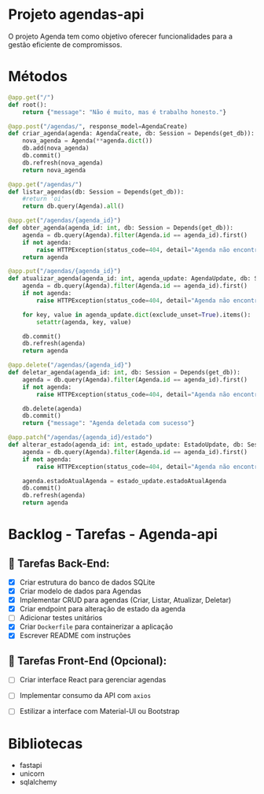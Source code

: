 # Projeto agendas-api


O projeto Agenda tem como objetivo oferecer funcionalidades para a gestão eficiente de compromissos.

# Métodos

```python
@app.get("/")
def root():
    return {"message": "Não é muito, mas é trabalho honesto."}
```

```python
@app.post("/agendas/", response_model=AgendaCreate)
def criar_agenda(agenda: AgendaCreate, db: Session = Depends(get_db)):
    nova_agenda = Agenda(**agenda.dict())
    db.add(nova_agenda)
    db.commit()
    db.refresh(nova_agenda)
    return nova_agenda
```

```python
@app.get("/agendas/")
def listar_agendas(db: Session = Depends(get_db)):
    #return 'oi'
    return db.query(Agenda).all()
```

```python
@app.get("/agendas/{agenda_id}")
def obter_agenda(agenda_id: int, db: Session = Depends(get_db)):
    agenda = db.query(Agenda).filter(Agenda.id == agenda_id).first()
    if not agenda:
        raise HTTPException(status_code=404, detail="Agenda não encontrada")
    return agenda
```

```python
@app.put("/agendas/{agenda_id}")
def atualizar_agenda(agenda_id: int, agenda_update: AgendaUpdate, db: Session = Depends(get_db)):
    agenda = db.query(Agenda).filter(Agenda.id == agenda_id).first()
    if not agenda:
        raise HTTPException(status_code=404, detail="Agenda não encontrada")

    for key, value in agenda_update.dict(exclude_unset=True).items():
        setattr(agenda, key, value)

    db.commit()
    db.refresh(agenda)
    return agenda
```

```python
@app.delete("/agendas/{agenda_id}")
def deletar_agenda(agenda_id: int, db: Session = Depends(get_db)):
    agenda = db.query(Agenda).filter(Agenda.id == agenda_id).first()
    if not agenda:
        raise HTTPException(status_code=404, detail="Agenda não encontrada")

    db.delete(agenda)
    db.commit()
    return {"message": "Agenda deletada com sucesso"}
```

```python
@app.patch("/agendas/{agenda_id}/estado")
def alterar_estado(agenda_id: int, estado_update: EstadoUpdate, db: Session = Depends(get_db)):
    agenda = db.query(Agenda).filter(Agenda.id == agenda_id).first()
    if not agenda:
        raise HTTPException(status_code=404, detail="Agenda não encontrada")

    agenda.estadoAtualAgenda = estado_update.estadoAtualAgenda
    db.commit()
    db.refresh(agenda)
    return agenda
```


# Backlog - Tarefas - Agenda-api


## 📌 Tarefas Back-End:
- [X] Criar estrutura do banco de dados SQLite
- [X] Criar modelo de dados para Agendas
- [X] Implementar CRUD para agendas (Criar, Listar, Atualizar, Deletar)
- [X] Criar endpoint para alteração de estado da agenda
- [ ] Adicionar testes unitários
- [X] Criar `Dockerfile` para containerizar a aplicação
- [X] Escrever README com instruções

## 📌 Tarefas Front-End (Opcional):
- [ ] Criar interface React para gerenciar agendas
- [ ] Implementar consumo da API com `axios`
- [ ] Estilizar a interface com Material-UI ou Bootstrap




# Bibliotecas

- fastapi
- unicorn
- sqlalchemy
